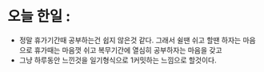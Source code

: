 # 오늘 한일 : 
  - 정말 휴가기간때 공부하는건 쉽지 않은것 같다. 그래서 쉴땐 쉬고 할땐 하자는 마음으로 휴가때는 마음껏 쉬고 복무기간에 열심히 공부하자는 마음을 갖고 
  - 그냥 하루동안 느낀것을 일기형식으로 1커밋하는 느낌으로 할것이다.
